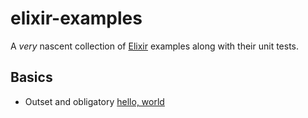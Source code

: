# elixir-examples

A *very* nascent collection of [Elixir](http://elixir-lang.org) examples along with their unit tests.

Basics
---
* Outset and obligatory [hello, world](https://github.com/mrice/elixir-examples/tree/master/basics/hello-world)
